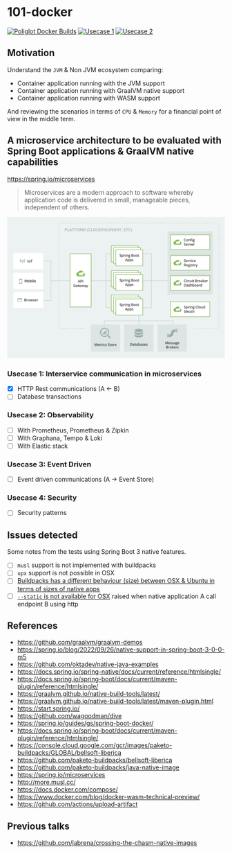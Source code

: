 # 101-docker

[![Poliglot Docker Builds](https://github.com/jabrena/101-docker/actions/workflows/poliglot_docker_builds.yaml/badge.svg)](https://github.com/jabrena/101-docker/actions/workflows/poliglot_docker_builds.yaml)
[![Usecase 1](https://github.com/jabrena/101-docker/actions/workflows/usecase1_build.yaml/badge.svg)](https://github.com/jabrena/101-docker/actions/workflows/usecase1_build.yaml)
[![Usecase 2](https://github.com/jabrena/101-docker/actions/workflows/usecase2_build.yaml/badge.svg)](https://github.com/jabrena/101-docker/actions/workflows/usecase2_build.yaml)

## Motivation
 
Understand the `JVM` & Non JVM ecosystem comparing:

- Container application running with the JVM support
- Container application running with GraalVM native support
- Container application running with WASM support

And reviewing the scenarios in terms of `CPU` & `Memory` for a financial point of view in the middle term.

## A microservice architecture to be evaluated with Spring Boot applications & GraalVM native capabilities

https://spring.io/microservices

> Microservices are a modern approach to software whereby application code
is delivered in small, manageable pieces, independent of others.

![](./docs/spring-microservice-diagram.png)

### Usecase 1: Interservice communication in microservices

- [x] HTTP Rest communications (A <- B)
- [ ] Database transactions

### Usecase 2: Observability

- [ ] With Prometheus, Prometheus & Zipkin
- [ ] With Graphana, Tempo & Loki
- [ ] With Elastic stack

### Usecase 3: Event Driven

- [ ] Event driven communications (A -> Event Store)

### Usecase 4: Security

- [ ] Security patterns

## Issues detected

Some notes from the tests using Spring Boot 3 native features.

- [ ] `musl` support is not implemented with buildpacks
- [ ] `upx` support is not possible in OSX
- [ ] [Buildpacks has a different behaviour (size) between OSX & Ubuntu in terms of sizes of native apps](https://github.com/jabrena/101-docker/issues/57#issuecomment-1323910704)
- [ ] [`--static` is not available for OSX](https://github.com/jabrena/101-docker/issues/57#issuecomment-1323893624) raised when native application A call endpoint B using http

## References

- https://github.com/graalvm/graalvm-demos
- https://spring.io/blog/2022/09/26/native-support-in-spring-boot-3-0-0-m5
- https://github.com/oktadev/native-java-examples
- https://docs.spring.io/spring-native/docs/current/reference/htmlsingle/
- https://docs.spring.io/spring-boot/docs/current/maven-plugin/reference/htmlsingle/
- https://graalvm.github.io/native-build-tools/latest/
- https://graalvm.github.io/native-build-tools/latest/maven-plugin.html
- https://start.spring.io/
- https://github.com/wagoodman/dive
- https://spring.io/guides/gs/spring-boot-docker/
- https://docs.spring.io/spring-boot/docs/current/maven-plugin/reference/htmlsingle/
- https://console.cloud.google.com/gcr/images/paketo-buildpacks/GLOBAL/bellsoft-liberica
- https://github.com/paketo-buildpacks/bellsoft-liberica
- https://github.com/paketo-buildpacks/java-native-image
- https://spring.io/microservices
- http://more.musl.cc/
- https://docs.docker.com/compose/
- https://www.docker.com/blog/docker-wasm-technical-preview/
- https://github.com/actions/upload-artifact

## Previous talks

- https://github.com/jabrena/crossing-the-chasm-native-images
